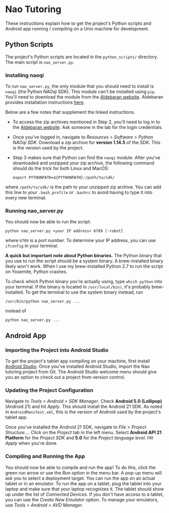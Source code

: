 # Nao Tutoring

These instructions explain how to get the project's Python scripts and Android app running / compiling on a Unix machine for development.

## Python Scripts

The project's Python scripts are located in the `python_scripts/` directory. The main script is `nao_server.py`.

### Installing naoqi

To run `nao_server.py`, the only module that you should need to install is `naoqi` (the Python NAOqi SDK).
This module can't be installed using `pip`.
You'll need to download the module from the [Aldebaran website](https://www.aldebaran.com/en).
Aldebaran provides installation instructions [here](http://doc.aldebaran.com/1-14/dev/python/install_guide.html).

Below are a few notes that supplement the linked instructions.

* To access the zip archives mentioned in Step 2, you'll need to log in to the [Aldebaran website](https://www.aldebaran.com/en).
Ask someone in the lab for the login credentials.

* Once you've logged in, navigate to *Resources > Software > Python NAOqi SDK*.
Download a zip archive for **version 1.14.5** of the SDK.
This is the version used by the project.

* Step 3 makes sure that Python can find the `naoqi` module.
After you've downloaded and unzipped your zip archive, the following command should do the trick for both Linux and MacOS:
    ```
    export PYTHONPATH=${PYTHONPATH}:/path/to/sdk/
    ```
where `/path/to/sdk/` is the path to your unzipped zip archive.
You can add this line to your `.bash_profile` or `.bashrc` to avoid having to type it into every new terminal.

### Running nao_server.py

You should now be able to run the script:
```
python nao_server.py <your IP address> 6789 [-robot]
```
where `6789` is a port number.
To determine your IP address, you can use `ifconfig` in your terminal.

**A quick but important note about Python binaries.**
The Python binary that you use to run the script should be a system binary.
A brew-installed binary likely won't work.
When I use my brew-installed Python 2.7 to run the script on Yosemite, Python crashes.

To check which Python binary you're actually using, type `which python` into your terminal.
If the binary is located in `/usr/local/bin/`, it's probably brew-installed.
To get the terminal to use the system binary instead, run
```
/usr/bin/python nao_server.py ...
```
instead of
```
python nao_server.py ...
```

## Android App

### Importing the Project into Android Studio

To get the project's tablet app compiling on your machine, first install [Android Studio](http://developer.android.com/sdk/index.html).
Once you've installed Android Studio, import the Nao tutoring project from Git.
The Android Studio welcome menu should give you an option to check out a project from version control.

### Updating the Project Configuration

Navigate to *Tools > Android > SDK Manager*.
Check **Android 5.0 (Lollipop)** (Android 21) and hit *Apply*.
This should install the Android 21 SDK.
As noted in `AndroidManifest.xml`, this is the version of Android used by the project's tablet app.

Once you've installed the Android 21 SDK, navigate to *File > Project Structure...*.
Click on the *Project* tab in the left menu.
Select **Android API 21 Platform** for the *Project SDK* and **5.0** for the *Project language level*.
Hit *Apply* when you're done.

### Compiling and Running the App

You should now be able to compile and run the app!
To do this, click the green run arrow or use the *Run* option in the menu bar.
A pop-up menu will ask you to select a deployment target.
You can run the app on an actual tablet or in an emulator. 
To run the app on a tablet, plug the tablet into your laptop and make sure that your laptop recognizes it.
The tablet should show up under the list of *Connected Devices*.
If you don't have access to a tablet, you can use the *Create New Emulator* option.
To manage your emulators, use *Tools > Android > AVD Manager*.
